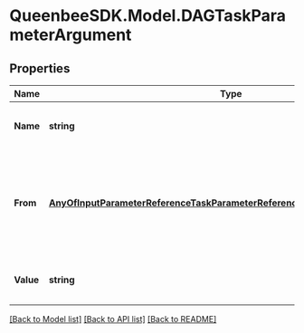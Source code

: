 
# QueenbeeSDK.Model.DAGTaskParameterArgument

## Properties

Name | Type | Description | Notes
------------ | ------------- | ------------- | -------------
**Name** | **string** | Name of the argument variable | 
**From** | [**AnyOfInputParameterReferenceTaskParameterReferenceItemParameterReference**](AnyOfInputParameterReferenceTaskParameterReferenceItemParameterReference.md) | The previous task or global workflow variable to pull this argument from | [optional] 
**Value** | **string** | The fixed value for this task argument | [optional] 

[[Back to Model list]](../README.md#documentation-for-models)
[[Back to API list]](../README.md#documentation-for-api-endpoints)
[[Back to README]](../README.md)

